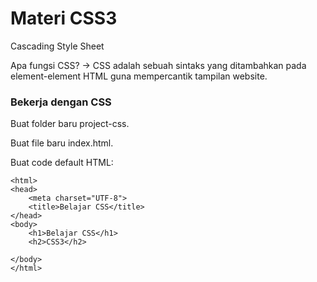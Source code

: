 # Materi CSS3

Cascading Style Sheet

Apa fungsi CSS? -> CSS adalah sebuah sintaks yang ditambahkan pada element-element HTML guna mempercantik tampilan website.

### Bekerja dengan CSS

Buat folder baru project-css.

Buat file baru index.html.

Buat code default HTML:

	<html>
	<head>
		<meta charset="UTF-8">
		<title>Belajar CSS</title>
	</head>
	<body>
		<h1>Belajar CSS</h1>
		<h2>CSS3</h2>

	</body>
	</html>
	
	
	